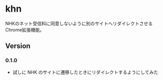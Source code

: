 # khn

NHKのネット受信料に同意しないように別のサイトへリダイレクトさせるChrome拡張機能。

## Version

### 0.1.0

- 試しに NHK のサイトに遷移したときにリダイレクトするようにしてみた
